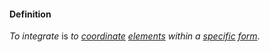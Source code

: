 #### Definition

*To integrate* is *to [coordinate](https://github.com/gcassel/Modular-Organization-Terminology/blob/master/terms/coordinate.md) [elements](https://github.com/gcassel/Modular-Organization-Terminology/blob/master/terms/element.md) within a [specific](https://github.com/gcassel/Modular-Organization-Terminology/blob/master/terms/specific.md) [form](https://github.com/gcassel/Modular-Organization-Terminology/blob/master/terms/form.md)*.
